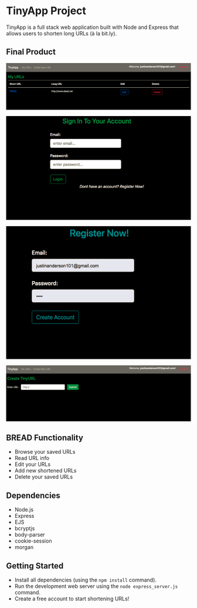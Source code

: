 # TinyApp Project

TinyApp is a full stack web application built with Node and Express that allows users to shorten long URLs (à la bit.ly).

## Final Product

!['URL Homepage when logged in!'](https://github.com/Janderson1924/tinyapp/blob/master/docs/urls_homepage.png?raw=true)

!['Login Page'](https://github.com/Janderson1924/tinyapp/blob/master/docs/Login.png?raw=true)

!['Register Page'](https://github.com/Janderson1924/tinyapp/blob/master/docs/Register.png?raw=true)

!['New URL Page'](https://github.com/Janderson1924/tinyapp/blob/master/docs/Create_URL.png?raw=true)


## BREAD Functionality
- Browse your saved URLs
- Read URL info
- Edit your URLs
- Add new shortened URLs
- Delete your saved URLs

## Dependencies

- Node.js
- Express
- EJS
- bcryptjs
- body-parser
- cookie-session
- morgan

## Getting Started

- Install all dependencies (using the `npm install` command).
- Run the development web server using the `node express_server.js` command.
- Create a free account to start shortening URLs!